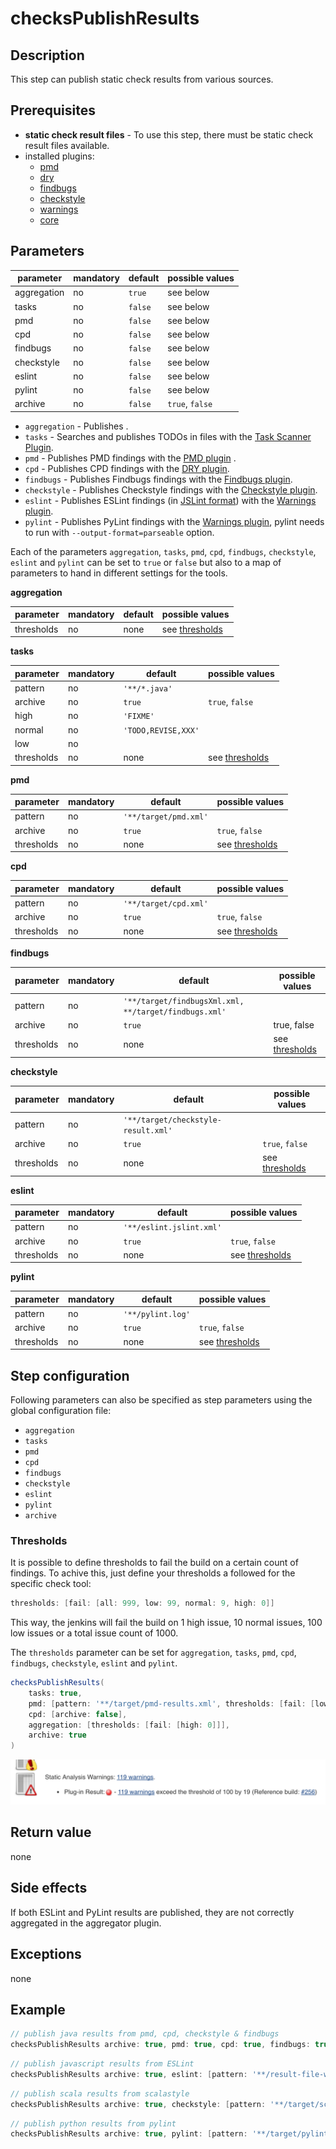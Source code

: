# checksPublishResults

## Description
This step can publish static check results from various sources.

## Prerequisites
* **static check result files** - To use this step, there must be static check result files available.
* installed plugins:
  * [pmd](https://plugins.jenkins.io/pmd)
  * [dry](https://plugins.jenkins.io/dry)
  * [findbugs](https://plugins.jenkins.io/findbugs)
  * [checkstyle](https://plugins.jenkins.io/checkstyle)
  * [warnings](https://plugins.jenkins.io/warnings)
  * [core](https://plugins.jenkins.io/core)

## Parameters
| parameter      | mandatory | default                           | possible values    |
| ---------------|-----------|-----------------------------------|--------------------|
| aggregation | no | `true` | see below |
| tasks | no | `false` | see below |
| pmd | no | `false` | see below |
| cpd | no | `false` | see below |
| findbugs | no | `false` | see below |
| checkstyle | no | `false` | see below |
| eslint | no | `false` | see below |
| pylint | no | `false` | see below |
| archive | no | `false` | `true`, `false` |

* `aggregation` - Publishes .
* `tasks` - Searches and publishes TODOs in files with the [Task Scanner Plugin](https://wiki.jenkins-ci.org/display/JENKINS/Task+Scanner+Plugin).
* `pmd` - Publishes PMD findings with the [PMD plugin](https://plugins.jenkins.io/pmd) .
* `cpd` - Publishes CPD findings with the [DRY plugin](https://plugins.jenkins.io/dry).
* `findbugs` - Publishes Findbugs findings with the [Findbugs plugin](https://plugins.jenkins.io/findbugs).
* `checkstyle` - Publishes Checkstyle findings with the [Checkstyle plugin](https://plugins.jenkins.io/checkstyle).
* `eslint` - Publishes ESLint findings (in [JSLint format](https://eslint.org/docs/user-guide/formatters/)) with the [Warnings plugin](https://plugins.jenkins.io/warnings).
* `pylint` - Publishes PyLint findings with the [Warnings plugin](https://plugins.jenkins.io/warnings), pylint needs to run with `--output-format=parseable` option.

Each of the parameters `aggregation`, `tasks`, `pmd`, `cpd`, `findbugs`, `checkstyle`, `eslint` and `pylint` can be set to `true` or `false` but also to a map of parameters to hand in different settings for the tools.

**aggregation**

| parameter | mandatory | default | possible values |
| ----------|-----------|---------|-----------------|
| thresholds | no | none | see [thresholds](#thresholds) |

**tasks**

| parameter | mandatory | default | possible values |
| ----------|-----------|---------|-----------------|
| pattern | no | `'**/*.java'` |  |
| archive | no | `true` | `true`, `false` |
| high | no | `'FIXME'` |  |
| normal | no | `'TODO,REVISE,XXX'` |  |
| low | no |  |  |
| thresholds | no | none | see [thresholds](#thresholds) |

**pmd**

| parameter | mandatory | default | possible values |
| ----------|-----------|---------|-----------------|
| pattern | no | `'**/target/pmd.xml'` |  |
| archive | no | `true` | `true`, `false` |
| thresholds | no | none | see [thresholds](#thresholds) |

**cpd**

| parameter | mandatory | default | possible values |
| ----------|-----------|---------|-----------------|
| pattern | no | `'**/target/cpd.xml'` |  |
| archive | no | `true` | `true`, `false` |
| thresholds | no | none | see [thresholds](#thresholds) |

**findbugs**

| parameter | mandatory | default | possible values |
| ----------|-----------|---------|-----------------|
| pattern | no | `'**/target/findbugsXml.xml, **/target/findbugs.xml'` |  |
| archive | no | `true` | true, false |
| thresholds | no | none | see [thresholds](#thresholds) |

**checkstyle**

| parameter | mandatory | default | possible values |
| ----------|-----------|---------|-----------------|
| pattern | no | `'**/target/checkstyle-result.xml'` |  |
| archive | no | `true` | `true`, `false` |
| thresholds | no | none | see [thresholds](#thresholds) |

**eslint**

| parameter | mandatory | default | possible values |
| ----------|-----------|---------|-----------------|
| pattern | no | `'**/eslint.jslint.xml'` |  |
| archive | no | `true` | `true`, `false` |
| thresholds | no | none | see [thresholds](#thresholds) |

**pylint**

| parameter | mandatory | default | possible values |
| ----------|-----------|---------|-----------------|
| pattern | no | `'**/pylint.log'` |  |
| archive | no | `true` | `true`, `false` |
| thresholds | no | none | see [thresholds](#thresholds) |

## Step configuration
Following parameters can also be specified as step parameters using the global configuration file:

* `aggregation`
* `tasks`
* `pmd`
* `cpd`
* `findbugs`
* `checkstyle`
* `eslint`
* `pylint`
* `archive`

### Thresholds

It is possible to define thresholds to fail the build on a certain count of findings. To achive this, just define your thresholds a followed for the specific check tool:

```groovy
thresholds: [fail: [all: 999, low: 99, normal: 9, high: 0]]
```

This way, the jenkins will fail the build on 1 high issue, 10 normal issues, 100 low issues or a total issue count of 1000.

The `thresholds` parameter can be set for `aggregation`, `tasks`, `pmd`, `cpd`, `findbugs`, `checkstyle`, `eslint` and `pylint`.

```groovy
checksPublishResults(
    tasks: true,
    pmd: [pattern: '**/target/pmd-results.xml', thresholds: [fail: [low: 100]]],
    cpd: [archive: false],
    aggregation: [thresholds: [fail: [high: 0]]],
    archive: true
)
```

![StaticChecks Thresholds](../images/StaticChecks_Threshold.png)

## Return value
none

## Side effects
If both ESLint and PyLint results are published, they are not correctly aggregated in the aggregator plugin.

## Exceptions
none

## Example
```groovy
// publish java results from pmd, cpd, checkstyle & findbugs
checksPublishResults archive: true, pmd: true, cpd: true, findbugs: true, checkstyle: true, aggregation: [thresholds: [fail: [high: 0]]]
```

```groovy
// publish javascript results from ESLint
checksPublishResults archive: true, eslint: [pattern: '**/result-file-with-fancy-name.xml'], aggregation: [thresholds: [fail: [high: 0, normal: 10]]]
```

```groovy
// publish scala results from scalastyle
checksPublishResults archive: true, checkstyle: [pattern: '**/target/scalastyle-result.xml']
```

```groovy
// publish python results from pylint
checksPublishResults archive: true, pylint: [pattern: '**/target/pylint.log']
```
